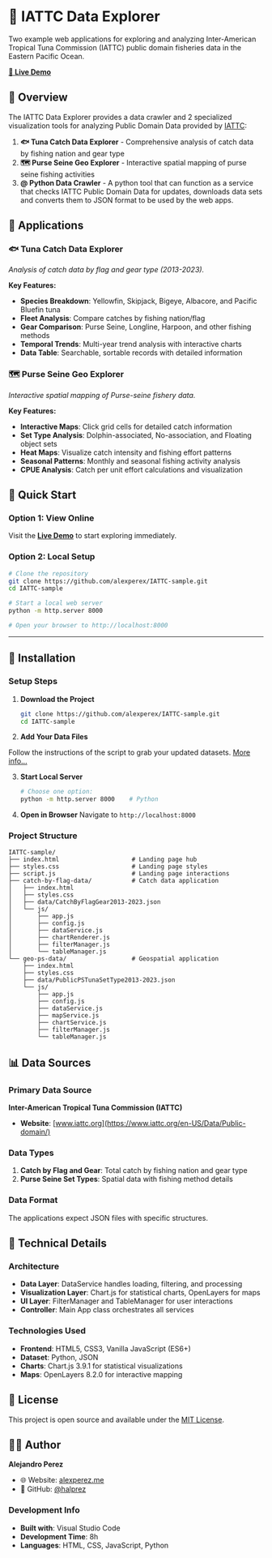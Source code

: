 # 🌊 IATTC Data Explorer

Two example web applications for exploring and analyzing Inter-American Tropical Tuna Commission (IATTC) public domain fisheries data in the Eastern Pacific Ocean.

**[🔗 Live Demo](https://alexperez.me/IATTC-sample/)**

## 🎯 Overview

The IATTC Data Explorer provides a data crawler and 2 specialized visualization tools for analyzing Public Domain Data provided by [IATTC](https://iattc.org):

1. **🐟 Tuna Catch Data Explorer** - Comprehensive analysis of catch data by fishing nation and gear type
2. **🗺️ Purse Seine Geo Explorer** - Interactive spatial mapping of purse seine fishing activities
3. **@ Python Data Crawler** - A python tool that can function as a service that checks IATTC Public Domain Data for updates, downloads data sets and converts them to JSON format to be used by the web apps.

## 🚀 Applications

### 🐟 Tuna Catch Data Explorer
*Analysis of catch data by flag and gear type (2013-2023).*

**Key Features:**
- **Species Breakdown**: Yellowfin, Skipjack, Bigeye, Albacore, and Pacific Bluefin tuna
- **Fleet Analysis**: Compare catches by fishing nation/flag
- **Gear Comparison**: Purse Seine, Longline, Harpoon, and other fishing methods
- **Temporal Trends**: Multi-year trend analysis with interactive charts
- **Data Table**: Searchable, sortable records with detailed information

### 🗺️ Purse Seine Geo Explorer
*Interactive spatial mapping of Purse-seine fishery data.*

**Key Features:**
- **Interactive Maps**: Click grid cells for detailed catch information
- **Set Type Analysis**: Dolphin-associated, No-association, and Floating object sets
- **Heat Maps**: Visualize catch intensity and fishing effort patterns
- **Seasonal Patterns**: Monthly and seasonal fishing activity analysis
- **CPUE Analysis**: Catch per unit effort calculations and visualization

## 🚀 Quick Start

### Option 1: View Online
Visit the **[Live Demo](https://alexperez.me/IATTC-sample)** to start exploring immediately.

### Option 2: Local Setup
```bash
# Clone the repository
git clone https://github.com/alexperex/IATTC-sample.git
cd IATTC-sample

# Start a local web server
python -m http.server 8000

# Open your browser to http://localhost:8000
```

---

## 💾 Installation

### Setup Steps

1. **Download the Project**
   ```bash
   git clone https://github.com/alexperex/IATTC-sample.git
   cd IATTC-sample
   ```

2. **Add Your Data Files**
    
Follow the instructions of the script to grab your updated datasets. [More info...](./iattc-crawler/README.md)

3. **Start Local Server**
   ```bash
   # Choose one option:
   python -m http.server 8000    # Python
   ```

4. **Open in Browser**
   Navigate to `http://localhost:8000`

### Project Structure
```
IATTC-sample/
├── index.html                    # Landing page hub
├── styles.css                    # Landing page styles
├── script.js                     # Landing page interactions
├── catch-by-flag-data/           # Catch data application
│   ├── index.html
│   ├── styles.css
│   ├── data/CatchByFlagGear2013-2023.json
│   └── js/
│       ├── app.js
│       ├── config.js
│       ├── dataService.js
│       ├── chartRenderer.js
│       ├── filterManager.js
│       └── tableManager.js
└── geo-ps-data/                  # Geospatial application
    ├── index.html
    ├── styles.css
    ├── data/PublicPSTunaSetType2013-2023.json
    └── js/
        ├── app.js
        ├── config.js
        ├── dataService.js
        ├── mapService.js
        ├── chartService.js
        ├── filterManager.js
        └── tableManager.js
```
## 📊 Data Sources

### Primary Data Source
**Inter-American Tropical Tuna Commission (IATTC)**
- **Website**: [www.iattc.org](https://www.iattc.org/en-US/Data/Public-domain/)

### Data Types
1. **Catch by Flag and Gear**: Total catch by fishing nation and gear type
2. **Purse Seine Set Types**: Spatial data with fishing method details

### Data Format
The applications expect JSON files with specific structures.

## 🔧 Technical Details

### Architecture
- **Data Layer**: DataService handles loading, filtering, and processing
- **Visualization Layer**: Chart.js for statistical charts, OpenLayers for maps
- **UI Layer**: FilterManager and TableManager for user interactions
- **Controller**: Main App class orchestrates all services

### Technologies Used
- **Frontend**: HTML5, CSS3, Vanilla JavaScript (ES6+)
- **Dataset**: Python, JSON
- **Charts**: Chart.js 3.9.1 for statistical visualizations
- **Maps**: OpenLayers 8.2.0 for interactive mapping

## 📄 License

This project is open source and available under the [MIT License](LICENSE).

## 👨‍💻 Author

**Alejandro Perez**
- 🌐 Website: [alexperez.me](https://alexperez.me)
- 🐙 GitHub: [@halprez](https://github.com/halprez)

### Development Info
- **Built with**: Visual Studio Code
- **Development Time**: 8h
- **Languages**: HTML, CSS, JavaScript, Python

